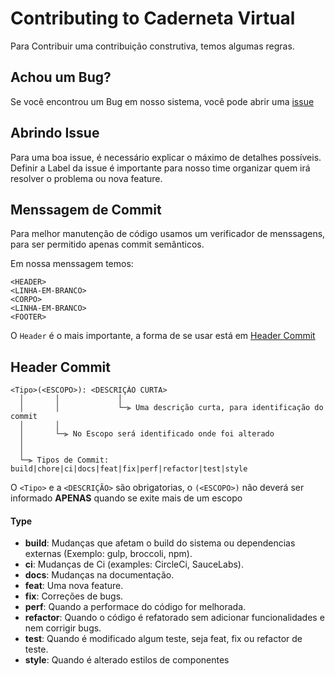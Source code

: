 # Contributing to Caderneta Virtual

Para Contribuir uma contribuição construtiva, temos algumas regras.

## <a name="issue"></a> Achou um Bug?

Se você encontrou um Bug em nosso sistema, você pode abrir uma [issue](#sub-issue)

## <a name="sub-issue"> </a> Abrindo Issue

Para uma boa issue, é necessário explicar o máximo de detalhes possíveis.
Definir a Label da issue é importante para nosso time organizar quem irá resolver o problema ou nova feature.

## <a name="commit-msg"></a> Menssagem de Commit

Para melhor manutenção de código usamos um verificador de menssagens, para ser permitido apenas commit semânticos.

Em nossa menssagem temos:

```
<HEADER>
<LINHA-EM-BRANCO>
<CORPO>
<LINHA-EM-BRANCO>
<FOOTER>
```

O `Header` é o mais importante, a forma de se usar está em [Header Commit](#header-commit)

## <a name="header-commit"></a> Header Commit

```
<Tipo>(<ESCOPO>): <DESCRIÇÃO CURTA>
  │       │             │
  │       │             └─⫸ Uma descrição curta, para identificação do commit
  │       │
  │       └─⫸ No Escopo será identificado onde foi alterado
  │
  │
  └─⫸ Tipos de Commit: build|chore|ci|docs|feat|fix|perf|refactor|test|style
```

O `<Tipo>` e a `<DESCRIÇÃO>` são obrigatorias, o `(<ESCOPO>)` não deverá ser informado **APENAS** quando se exite mais de um escopo

#### Type

- **build**: Mudanças que afetam o build do sistema ou dependencias externas (Exemplo: gulp, broccoli, npm).
- **ci**: Mudanças de Ci (examples: CircleCi, SauceLabs).
- **docs**: Mudanças na documentação.
- **feat**: Uma nova feature.
- **fix**: Correções de bugs.
- **perf**: Quando a performace do código for melhorada.
- **refactor**: Quando o código é refatorado sem adicionar funcionalidades e nem corrigir bugs.
- **test**: Quando é modificado algum teste, seja feat, fix ou refactor de teste.
- **style**: Quando é alterado estilos de componentes
